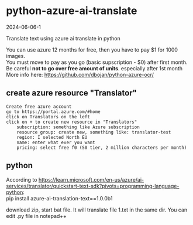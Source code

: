 # python-azure-ai-translate
2024-06-06-1  

Translate text using azure ai translate in python


You can use azure 12 months for free, then you have to pay $1 for 1000 images.  
You must move to pay as you go (basic supscription - $0) after first month.  
Be careful **not to go over free amount of units**. especially after 1st month  
More info here: https://github.com/dbojan/python-azure-ocr/  

## create azure resource "Translator"


    Create free azure account
    go to https://portal.azure.com/#home
    click on Translators on the left
    click on + to create new resource in "Translators"
        subscription: something like Azure subscription
        resource group: create new, something like: translator-test
        region: I selected North EU
        name: enter what ever you want
        pricing: select free f0 (S0 tier, 2 million characters per month)

## python
According to https://learn.microsoft.com/en-us/azure/ai-services/translator/quickstart-text-sdk?pivots=programming-language-python:  
pip install azure-ai-translation-text==1.0.0b1

download zip, start bat file. It will translate file 1.txt in the same dir.
You can edit .py file in notepad++



